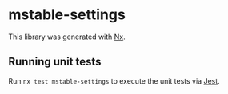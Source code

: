 # mstable-settings

This library was generated with [Nx](https://nx.dev).

## Running unit tests

Run `nx test mstable-settings` to execute the unit tests via [Jest](https://jestjs.io).
